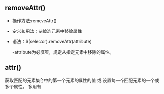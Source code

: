 ## removeAttr()
 - 操作方法:removeAttr()
 - 定义和用法：从被选元素中移除属性
 - 语法：$(selector).removeAttr(attribute)
  
   -attribute为必须项，规定从指定元素中移除的属性。

## attr()
 获取匹配的元素集合中的第一个元素的属性的值 或 设置每一个匹配元素的一个或多个属性。
 多用有
